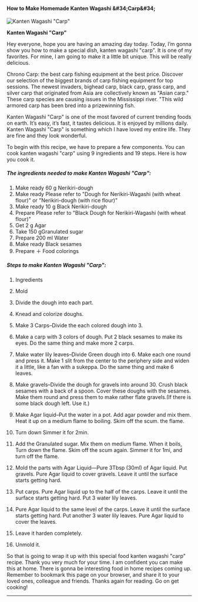             

#### How to Make Homemade Kanten Wagashi &amp;#34;Carp&amp;#34;

![Kanten Wagashi &quot;Carp&quot;](https://img-global.cpcdn.com/recipes/ad50d49f13f816e7/751x532cq70/kanten-wagashi-carp-recipe-main-photo.jpg)

**Kanten Wagashi &quot;Carp&quot;**

Hey everyone, hope you are having an amazing day today. Today, I’m gonna show you how to make a special dish, kanten wagashi "carp". It is one of my favorites. For mine, I am going to make it a little bit unique. This will be really delicious.

Chrono Carp: the best carp fishing equipment at the best price. Discover our selection of the biggest brands of carp fishing equipment for top sessions. The newest invaders, bighead carp, black carp, grass carp, and silver carp that originated from Asia are collectively known as "Asian carp." These carp species are causing issues in the Mississippi river. "This wild armored carp has been bred into a prizewinning fish.

Kanten Wagashi "Carp" is one of the most favored of current trending foods on earth. It’s easy, it’s fast, it tastes delicious. It is enjoyed by millions daily. Kanten Wagashi "Carp" is something which I have loved my entire life. They are fine and they look wonderful.

To begin with this recipe, we have to prepare a few components. You can cook kanten wagashi "carp" using 9 ingredients and 19 steps. Here is how you cook it.

##### The ingredients needed to make Kanten Wagashi "Carp":

1.  Make ready 60 g Nerikiri-dough
2.  Make ready Please refer to "Dough for Nerikiri-Wagashi (with wheat flour)" or "Nerikiri-dough (with rice flour)"
3.  Make ready 10 g Black Nerikiri-dough
4.  Prepare Please refer to "Black Dough for Nerikiri-Wagashi (with wheat flour)"
5.  Get 2 g Agar
6.  Take 150 gGranulated sugar
7.  Prepare 200 ml Water
8.  Make ready Black sesames
9.  Prepare ＋ Food colorings

##### Steps to make Kanten Wagashi "Carp":

1.  Ingredients
2.  Mold
3.  Divide the dough into each part.
4.  Knead and colorize doughs.

6.  Make 3 Carps–Divide the each colored dough into 3.
7.  Make a carp with 3 colors of dough. Put 2 black sesames to make its eyes. Do the same thing and make more 2 carps.
8.  Make water lily leaves–Divide Green dough into 6. Make each one round and press it. Make 1 slit from the center to the periphery side and widen it a little, like a fan with a sukeppa. Do the same thing and make 6 leaves.
9.  Make gravels–Divide the dough for gravels into around 30. Crush black sesames with a back of a spoon. Cover these doughs with the sesames. Make them round and press them to make rather flate gravels.(If there is some black dough left. Use it.)

11.  Make Agar liquid–Put the water in a pot. Add agar powder and mix them. Heat it up on a medium flame to boiling. Skim off the scum. the flame.
12.  Turn down Simmer it for 2min.
13.  Add the Granulated sugar. Mix them on medium flame. When it boils, Turn down the flame. Skim off the scum again. Simmer it for 1mi, and turn off the flame.
14.  Mold the parts with Agar Liquid—Pure 3Tbsp (30ml) of Agar liquid. Put gravels. Pure Agar liquid to cover gravels. Leave it until the surface starts getting hard.
15.  Put carps. Pure Agar liquid up to the half of the carps. Leave it until the surface starts getting hard. Put 3 water lily leaves.
16.  Pure Agar liquid to the same level of the carps. Leave it until the surface starts getting hard. Put another 3 water lily leaves. Pure Agar liquid to cover the leaves.
17.  Leave it harden completely.
18.  Unmold it.

So that is going to wrap it up with this special food kanten wagashi "carp" recipe. Thank you very much for your time. I am confident you can make this at home. There is gonna be interesting food in home recipes coming up. Remember to bookmark this page on your browser, and share it to your loved ones, colleague and friends. Thanks again for reading. Go on get cooking!

* * *